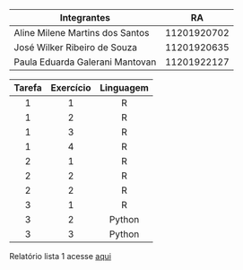 | Integrantes |  RA   |
| ----------- | :---: |
| Aline Milene Martins dos Santos | 11201920702 |
| José Wilker Ribeiro de Souza | 11201920635 |
| Paula Eduarda Galerani Mantovan |  11201922127 |

| Tarefa | Exercício | Linguagem |
| :----: | :-------: | :-------: |
|    1   |     1     |     R     |
|    1   |     2     |     R     |
|    1   |     3     |     R     |
|    1   |     4     |     R     |
|    2   |     1     |     R     |
|    2   |     2     |     R     |
|    2   |     2     |     R     |
|    3   |     1     |     R     |
|    3   |     2     |   Python  |
|    3   |     3     |   Python  |

Relatório lista 1 acesse [aqui](Lista1/README.md)